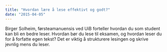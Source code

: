 ```yaml
---
title: "Hvordan lære å lese effektivt og godt?"
date: "2015-04-05"
---
```


Birger Solheim, førsteamanuensis ved UiB forteller hvordan du som student kan bli en bedre leser. Hvordan bør du lese til eksamen, og hvordan leser du for å forfatte egen tekst? Det er viktig å strukturere lesingen og skrive jevnlig mens du leser.
